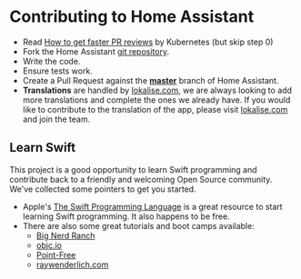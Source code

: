 # Contributing to Home Assistant

 - Read [How to get faster PR reviews](https://github.com/kubernetes/community/blob/master/contributors/guide/pull-requests.md#best-practices-for-faster-reviews) by Kubernetes (but skip step 0)
 - Fork the Home Assistant [git repository](https://github.com/home-assistant/home-assistant-iOS).
 - Write the code.
 - Ensure tests work.
 - Create a Pull Request against the [**master**](https://github.com/home-assistant/home-assistant-iOS/tree/master) branch of Home Assistant.
- **Translations** are handled by [lokalise.com](https://lokalise.com/public/834452985a05254348aee2.46389241/), we are always looking to add more translations and complete the ones we already have. If you would like to contribute to the translation of the app, please visit [lokalise.com](https://lokalise.com/public/834452985a05254348aee2.46389241/) and join the team.

## Learn Swift

This project is a good opportunity to learn Swift programming and contribute back to a friendly and welcoming Open Source community. We've collected some pointers to get you started.

* Apple's [The Swift Programming Language](https://www.apple.com/swift/) is a great resource to start learning Swift programming. It also happens to be free.
* There are also some great tutorials and boot camps available:
  * [Big Nerd Ranch](https://www.bignerdranch.com/)
  * [objc.io](https://www.objc.io)
  * [Point-Free](https://www.pointfree.co)
  * [raywenderlich.com](https://www.raywenderlich.com/)
